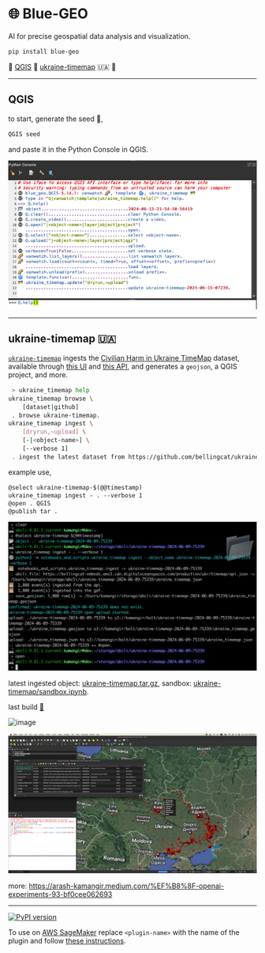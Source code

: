 # 🌐 Blue-GEO

AI for precise geospatial data analysis and visualization.

```bash
pip install blue-geo
```

🔷 [QGIS](#QGIS) 🔷 [ukraine-timemap](#ukraine-timemap-) 🇺🇦 🔷

---

## QGIS

to start, generate the seed 🌱,

```bash
QGIS seed
```

and paste it in the Python Console in QGIS.

![image](https://github.com/kamangir/assets/blob/main/blue-geo/QGIS-python-console.png?raw=true)

---

## ukraine-timemap 🇺🇦

[`ukraine-timemap`](./blue_geo/.abcli/ukraine-timemap/) ingests the [Civilian Harm in Ukraine TimeMap](https://github.com/bellingcat/ukraine-timemap) dataset, available through [this UI](https://ukraine.bellingcat.com/) and [this API](https://bellingcat-embeds.ams3.cdn.digitaloceanspaces.com/production/ukr/timemap/api.json), and generates a `geojson`, a QGIS project, and more.

```bash
 > ukraine_timemap help
ukraine_timemap browse \
	[dataset|github]
 . browse ukraine-timemap.
ukraine_timemap ingest \
	[dryrun,~upload] \
	[-|<object-name>] \
	[--verbose 1]
 . ingest the latest dataset from https://github.com/bellingcat/ukraine-timemap.
```

example use,

```
@select ukraine-timemap-$(@@timestamp)
ukraine_timemap ingest - . --verbose 1
@open . QGIS
@publish tar .
```

![image](https://github.com/kamangir/assets/blob/main/nbs/ukraine-timemap/ingest_log.png?raw=true)

latest ingested object: [ukraine-timemap.tar.gz](https://kamangir-public.s3.ca-central-1.amazonaws.com/ukraine_timemap.tar.gz), sandbox: [ukraine-timemap/sandbox.ipynb](./notebooks/ukraine-timemap/sandbox.ipynb).

last build [🔗](https://kamangir-public.s3.ca-central-1.amazonaws.com/ukraine_timemap/ukraine_timemap.png)

![image](https://kamangir-public.s3.ca-central-1.amazonaws.com/ukraine_timemap/ukraine_timemap.png)

![image](https://github.com/kamangir/assets/blob/main/nbs/ukraine-timemap/QGIS.png?raw=true)

more: https://arash-kamangir.medium.com/%EF%B8%8F-openai-experiments-93-bf0cee062693

---

[![PyPI version](https://img.shields.io/pypi/v/blue-geo.svg)](https://pypi.org/project/blue-geo/)

To use on [AWS SageMaker](https://aws.amazon.com/sagemaker/) replace `<plugin-name>` with the name of the plugin and follow [these instructions](https://github.com/kamangir/notebooks-and-scripts/blob/main/SageMaker.md).
